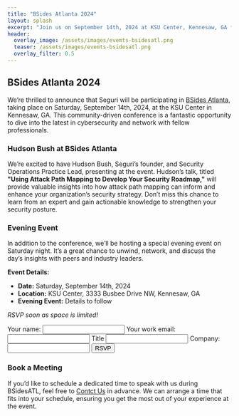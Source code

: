 ```yaml
---
title: "BSides Atlanta 2024"
layout: splash
excerpt: "Join us on September 14th, 2024 at KSU Center, Kennesaw, GA for BSides Atlanta"
header:
  overlay_image: /assets/images/evemts-bsidesatl.png
  teaser: /assets/images/evemts-bsidesatl.png
  overlay_filter: 0.5
---
```


## BSides Atlanta 2024

We’re thrilled to announce that Seguri will be participating in <a title="BSides Atlanta" href="https://www.bsidesatl.info/" target="_blank">BSides Atlanta</a>, taking place on Saturday, September 14th, 2024, at the KSU Center in Kennesaw, GA. This community-driven conference is a fantastic opportunity to dive into the latest in cybersecurity and network with fellow professionals.

### Hudson Bush at BSides Atlanta

We’re excited to have Hudson Bush, Seguri’s founder, and Security Operations Practice Lead, presenting at the event. Hudson’s talk, titled **"Using Attack Path Mapping to Develop Your Security Roadmap,"** will provide valuable insights into how attack path mapping can inform and enhance your organization’s security strategy. Don’t miss this chance to learn from an expert and gain actionable knowledge to strengthen your security posture.

### Evening Event

In addition to the conference, we’ll be hosting a special evening event on Saturday night. It’s a great chance to unwind, network, and discuss the day’s insights with peers and industry leaders.

**Event Details:**

- **Date:** Saturday, September 14th, 2024
- **Location:** KSU Center, 3333 Busbee Drive NW, Kennesaw, GA
- **Evening Event:** Details to follow

*RSVP soon as space is limited!*

<form
  action="https://formspree.io/f/mpwalanr"
  method="POST"
>
  <label>
    Your name:
    <input type="name" name="name">
  </label>
  <label>
    Your work email:
    <input type="email" name="email">
  </label>
  <label>
    Title
    <input type="title" name="title">
  </label>
  <label>
    Company:
    <input type="company" name="company">
  </label>
  <!-- your other form fields go here -->
  <button type="submit">RSVP</button>
</form>

### Book a Meeting

If you’d like to schedule a dedicated time to speak with us during BSidesATL, feel free to <a title="Contact Seguri" href="https://seguri.io/contact/">Contct Us</a> in advance. We can arrange a time that fits into your schedule, ensuring you get the most out of your experience at the event.

